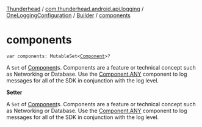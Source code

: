 [Thunderhead](../../../index.md) / [com.thunderhead.android.api.logging](../../index.md) / [OneLoggingConfiguration](../index.md) / [Builder](index.md) / [components](./components.md)

# components

`var components: MutableSet<`[`Component`](../../-component/index.md)`>?`

A `Set` of [Component](../../-component/index.md)s. Components are a feature or technical concept
such as Networking or Database.
Use the [Component.ANY](../../-component/-a-n-y.md) component to log messages for all of the SDK in conjunction with
the log level.

**Setter**

A `Set` of [Component](../../-component/index.md)s. Components are a feature or technical concept
such as Networking or Database.
Use the [Component.ANY](../../-component/-a-n-y.md) component to log messages for all of the SDK in conjunction with
the log level.

